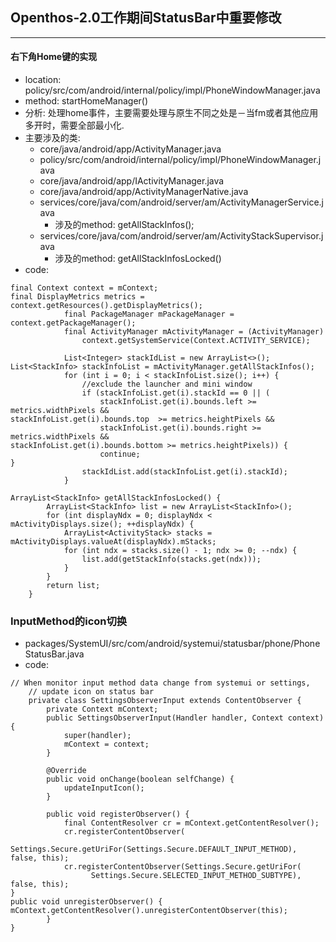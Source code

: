 ## Openthos-2.0工作期间StatusBar中重要修改
***
#### 右下角Home键的实现
  - location: policy/src/com/android/internal/policy/impl/PhoneWindowManager.java
  - method: startHomeManager()
  - 分析: 处理home事件，主要需要处理与原生不同之处是－当fm或者其他应用多开时，需要全部最小化.
  - 主要涉及的类:
    - core/java/android/app/ActivityManager.java
    - policy/src/com/android/internal/policy/impl/PhoneWindowManager.java
    - core/java/android/app/IActivityManager.java
    - core/java/android/app/ActivityManagerNative.java
    - services/core/java/com/android/server/am/ActivityManagerService.java
      - 涉及的method: getAllStackInfos();
    - services/core/java/com/android/server/am/ActivityStackSupervisor.java
      - 涉及的method: getAllStackInfosLocked()
  - code:
```
final Context context = mContext;                                                                                                                  final DisplayMetrics metrics = context.getResources().getDisplayMetrics();
            final PackageManager mPackageManager = context.getPackageManager();
            final ActivityManager mActivityManager = (ActivityManager)
                context.getSystemService(Context.ACTIVITY_SERVICE);

            List<Integer> stackIdList = new ArrayList<>();                                                                                                     List<StackInfo> stackInfoList = mActivityManager.getAllStackInfos();
            for (int i = 0; i < stackInfoList.size(); i++) {
                //exclude the launcher and mini window
                if (stackInfoList.get(i).stackId == 0 || (
                    stackInfoList.get(i).bounds.left >= metrics.widthPixels &&                                                                                         stackInfoList.get(i).bounds.top  >= metrics.heightPixels &&
                    stackInfoList.get(i).bounds.right >= metrics.widthPixels &&                                                                                        stackInfoList.get(i).bounds.bottom >= metrics.heightPixels)) {
                    continue;                                                                                                                                      }
                stackIdList.add(stackInfoList.get(i).stackId);
            }                                                                                                                                                  
```

```
ArrayList<StackInfo> getAllStackInfosLocked() {
        ArrayList<StackInfo> list = new ArrayList<StackInfo>();
        for (int displayNdx = 0; displayNdx < mActivityDisplays.size(); ++displayNdx) {
            ArrayList<ActivityStack> stacks = mActivityDisplays.valueAt(displayNdx).mStacks;
            for (int ndx = stacks.size() - 1; ndx >= 0; --ndx) {
                list.add(getStackInfo(stacks.get(ndx)));
            }
        }
        return list;
    }
```

### InputMethod的icon切换
  - packages/SystemUI/src/com/android/systemui/statusbar/phone/PhoneStatusBar.java
  - code:
```
// When monitor input method data change from systemui or settings,
    // update icon on status bar
    private class SettingsObserverInput extends ContentObserver {
        private Context mContext;
        public SettingsObserverInput(Handler handler, Context context) {
            super(handler);
            mContext = context;
        }

        @Override
        public void onChange(boolean selfChange) {
            updateInputIcon();
        }

        public void registerObserver() {
            final ContentResolver cr = mContext.getContentResolver();
            cr.registerContentObserver(
                  Settings.Secure.getUriFor(Settings.Secure.DEFAULT_INPUT_METHOD), false, this);
            cr.registerContentObserver(Settings.Secure.getUriFor(
                  Settings.Secure.SELECTED_INPUT_METHOD_SUBTYPE), false, this);                                                                            }                                                                                                                                                                                                                                                                                                     public void unregisterObserver() {                                                                                                                     mContext.getContentResolver().unregisterContentObserver(this);
        }                                                                                                                                              }
```
  
  
